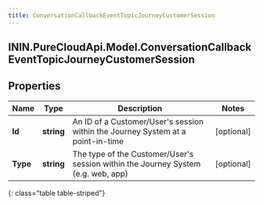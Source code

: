 ```yaml
---
title: ConversationCallbackEventTopicJourneyCustomerSession
---
```

## ININ.PureCloudApi.Model.ConversationCallbackEventTopicJourneyCustomerSession

## Properties

|Name | Type | Description | Notes|
|------------ | ------------- | ------------- | -------------|
| **Id** | **string** | An ID of a Customer/User&#39;s session within the Journey System at a point-in-time | [optional] |
| **Type** | **string** | The type of the Customer/User&#39;s session within the Journey System (e.g. web, app) | [optional] |
{: class="table table-striped"}


